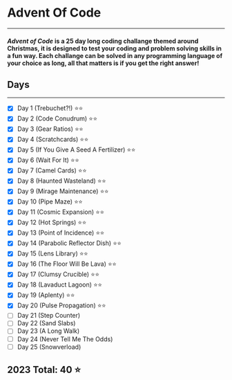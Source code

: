 # **Advent Of Code**
---
#### **_Advent of Code_** is a 25 day long coding challange themed around Christmas, it is designed to test your coding and problem solving skills in a fun way. Each challange can be solved in any programming language of your choice as long, all that matters is if you get the right answer! 
## Days
---
- [x] Day 1 (Trebuchet?!) ⭐⭐                                                                                 
- [x] Day 2 (Code Conudrum) ⭐⭐                                                                                
- [x] Day 3 (Gear Ratios) ⭐⭐
- [x] Day 4 (Scratchcards) ⭐⭐
- [x] Day 5 (If You Give A Seed A Fertilizer) ⭐⭐
- [x] Day 6 (Wait For It) ⭐⭐
- [x] Day 7 (Camel Cards) ⭐⭐
- [x] Day 8 (Haunted Wasteland) ⭐⭐
- [x] Day 9 (Mirage Maintenance) ⭐⭐
- [x] Day 10 (Pipe Maze) ⭐⭐
- [x] Day 11 (Cosmic Expansion) ⭐⭐
- [x] Day 12 (Hot Springs) ⭐⭐
- [x] Day 13 (Point of Incidence) ⭐⭐
- [x] Day 14 (Parabolic Reflector Dish) ⭐⭐
- [x] Day 15 (Lens Library) ⭐⭐
- [x] Day 16 (The Floor Will Be Lava) ⭐⭐
- [x] Day 17 (Clumsy Crucible) ⭐⭐
- [x] Day 18 (Lavaduct Lagoon) ⭐⭐
- [x] Day 19 (Aplenty) ⭐⭐
- [x] Day 20 (Pulse Propagation) ⭐⭐
- [ ] Day 21 (Step Counter)
- [ ] Day 22 (Sand Slabs)
- [ ] Day 23 (A Long Walk)
- [ ] Day 24 (Never Tell Me The Odds)
- [ ] Day 25 (Snowverload)

## 2023 Total: 40 ⭐


